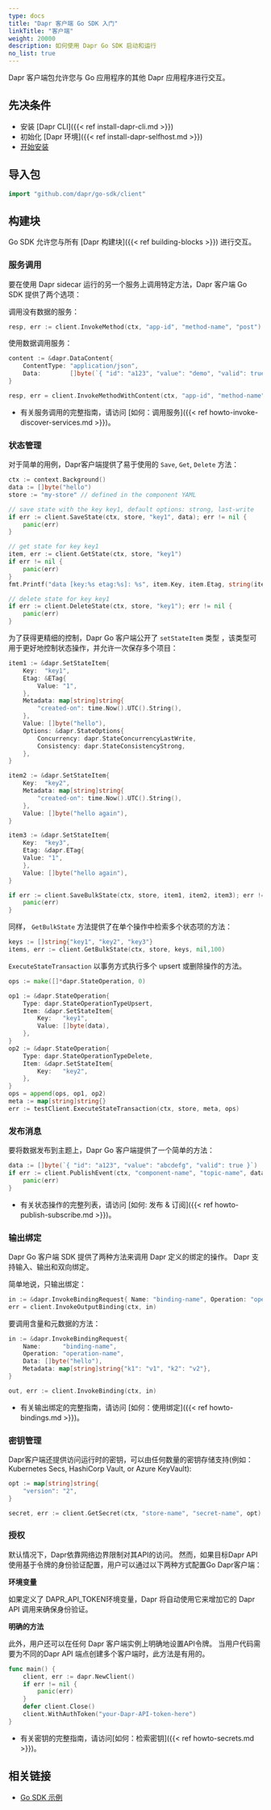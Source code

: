 ```yaml
---
type: docs
title: "Dapr 客户端 Go SDK 入门"
linkTitle: "客户端"
weight: 20000
description: 如何使用 Dapr Go SDK 启动和运行
no_list: true
---
```


Dapr 客户端包允许您与 Go 应用程序的其他 Dapr 应用程序进行交互。

## 先决条件

- 安装 [Dapr CLI]({{< ref install-dapr-cli.md >}})
- 初始化 [Dapr 环境]({{< ref install-dapr-selfhost.md >}})
- [开始安装](https://golang.org/doc/install)


## 导入包
```go
import "github.com/dapr/go-sdk/client"
```

## 构建块

Go SDK 允许您与所有 [Dapr 构建块]({{< ref building-blocks >}}) 进行交互。

### 服务调用

要在使用 Dapr sidecar 运行的另一个服务上调用特定方法，Dapr 客户端 Go SDK 提供了两个选项：

调用没有数据的服务：
```go
resp, err := client.InvokeMethod(ctx, "app-id", "method-name", "post")
```

使用数据调用服务：
```go
content := &dapr.DataContent{
    ContentType: "application/json",
    Data:        []byte(`{ "id": "a123", "value": "demo", "valid": true }`),
}

resp, err = client.InvokeMethodWithContent(ctx, "app-id", "method-name", "post", content)
```

- 有关服务调用的完整指南，请访问 [如何：调用服务]({{< ref howto-invoke-discover-services.md >}})。

### 状态管理

对于简单的用例，Dapr客户端提供了易于使用的 `Save`, `Get`, `Delete` 方法：

```go
ctx := context.Background()
data := []byte("hello")
store := "my-store" // defined in the component YAML 

// save state with the key key1, default options: strong, last-write
if err := client.SaveState(ctx, store, "key1", data); err != nil {
    panic(err)
}

// get state for key key1
item, err := client.GetState(ctx, store, "key1")
if err != nil {
    panic(err)
}
fmt.Printf("data [key:%s etag:%s]: %s", item.Key, item.Etag, string(item.Value))

// delete state for key key1
if err := client.DeleteState(ctx, store, "key1"); err != nil {
    panic(err)
}
```

为了获得更精细的控制，Dapr Go 客户端公开了 `setStateItem` 类型 ，该类型可用于更好地控制状态操作，并允许一次保存多个项目：

```go
item1 := &dapr.SetStateItem{
    Key:  "key1",
    Etag: &ETag{
        Value: "1",
    },
    Metadata: map[string]string{
        "created-on": time.Now().UTC().String(),
    },
    Value: []byte("hello"),
    Options: &dapr.StateOptions{
        Concurrency: dapr.StateConcurrencyLastWrite,
        Consistency: dapr.StateConsistencyStrong,
    },
}

item2 := &dapr.SetStateItem{
    Key:  "key2",
    Metadata: map[string]string{
        "created-on": time.Now().UTC().String(),
    },
    Value: []byte("hello again"),
}

item3 := &dapr.SetStateItem{
    Key:  "key3",
    Etag: &dapr.ETag{
    Value: "1",
    },
    Value: []byte("hello again"),
}

if err := client.SaveBulkState(ctx, store, item1, item2, item3); err != nil {
    panic(err)
}
```

同样， `GetBulkState` 方法提供了在单个操作中检索多个状态项的方法：

```go
keys := []string{"key1", "key2", "key3"}
items, err := client.GetBulkState(ctx, store, keys, nil,100)
```

`ExecuteStateTransaction` 以事务方式执行多个 upsert 或删除操作的方法。

```go
ops := make([]*dapr.StateOperation, 0)

op1 := &dapr.StateOperation{
    Type: dapr.StateOperationTypeUpsert,
    Item: &dapr.SetStateItem{
        Key:   "key1",
        Value: []byte(data),
    },
}
op2 := &dapr.StateOperation{
    Type: dapr.StateOperationTypeDelete,
    Item: &dapr.SetStateItem{
        Key:   "key2",
    },
}
ops = append(ops, op1, op2)
meta := map[string]string{}
err := testClient.ExecuteStateTransaction(ctx, store, meta, ops)
```

### 发布消息
要将数据发布到主题上，Dapr Go 客户端提供了一个简单的方法：

```go
data := []byte(`{ "id": "a123", "value": "abcdefg", "valid": true }`)
if err := client.PublishEvent(ctx, "component-name", "topic-name", data); err != nil {
    panic(err)
}
```

- 有关状态操作的完整列表，请访问 [如何: 发布 & 订阅]({{< ref howto-publish-subscribe.md >}})。

### 输出绑定
Dapr Go 客户端 SDK 提供了两种方法来调用 Dapr 定义的绑定的操作。 Dapr 支持输入、输出和双向绑定。

简单地说，只输出绑定：
```go
in := &dapr.InvokeBindingRequest{ Name: "binding-name", Operation: "operation-name" }
err = client.InvokeOutputBinding(ctx, in)
```
要调用含量和元数据的方法：
```go
in := &dapr.InvokeBindingRequest{
    Name:      "binding-name",
    Operation: "operation-name",
    Data: []byte("hello"),
    Metadata: map[string]string{"k1": "v1", "k2": "v2"},
}

out, err := client.InvokeBinding(ctx, in)
```


- 有关输出绑定的完整指南，请访问 [如何：使用绑定]({{< ref howto-bindings.md >}})。

### 密钥管理

Dapr客户端还提供访问运行时的密钥，可以由任何数量的密钥存储支持(例如： Kubernetes Secs, HashiCorp Vault, or Azure KeyVault):

```go
opt := map[string]string{
    "version": "2",
}

secret, err := client.GetSecret(ctx, "store-name", "secret-name", opt)
```

### 授权

默认情况下，Dapr依靠网络边界限制对其API的访问。 然而，如果目标Dapr API 使用基于令牌的身份验证配置，用户可以通过以下两种方式配置Go Dapr客户端：

**环境变量**

如果定义了 DAPR_API_TOKEN环境变量，Dapr 将自动使用它来增加它的 Dapr API 调用来确保身份验证。

**明确的方法**

此外，用户还可以在任何 Dapr 客户端实例上明确地设置API令牌。 当用户代码需要为不同的Dapr API 端点创建多个客户端时，此方法是有用的。

```go
func main() {
    client, err := dapr.NewClient()
    if err != nil {
        panic(err)
    }
    defer client.Close()
    client.WithAuthToken("your-Dapr-API-token-here")
}
```


- 有关密钥的完整指南，请访问[如何：检索密钥]({{< ref howto-secrets.md >}})。

## 相关链接
- [Go SDK 示例](https://github.com/dapr/go-sdk/tree/main/examples)
